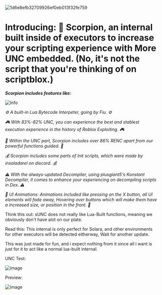 
![1d6e8efb32709926ef0eb013f32fe759](https://github.com/user-attachments/assets/a3542c19-23ec-4aa1-aff5-59bcc17dc065)

# Introducing: 💫 Scorpion, an internal built inside of executors to increase your scripting experience with More UNC embedded. (No, it's not the script that you're thinking of on scriptblox.)

***Scorpion includes features like:***


![Info](https://img.shields.io/badge/Info-This%20is%20an%20information%20message-blue)

*⚙️ A built-in Lua Bytecode Interpeter, going by Fiu. ⚙️*

*🎮 With 83%-82% UNC, you can experience the best and stablest execution experience in the history of Roblox Exploiting. 🎮*


*💉 Within the UNC part, Scorpion includes over 86% RENC apart from our powerful functions guided. 💉*

*💰 Scorpion includes some parts of Init scripts, which were made by insaladarel on discord. 💰*

*⚠️ With the always-updated Decompiler, using plusgiant5's Konstant Decompiler, it comes to enhance your experiencing on decompiling scripts in Dex. ⚠️*


*📑 UI Animations: Animations included like pressing on the X button, all UI elements will fade away, Hovering over buttons which will make them have a increased size, or position in the front. 📑*





Think this out: sUNC does not really like Lua-Built functions, meaning we obviously don't have alot on our plate.

Read this: This internal is only perfect for Solara, and other environments for other executors will be detected eitherway, Wait for another update.

This was just made for fun, and i expect nothing from it since all i want is just for it to act like a normal lua-built internal.

UNC Test:

![image](https://github.com/user-attachments/assets/597ac8af-9ba9-4b1b-9a54-d13483dcb832)


Preview:

![image](https://github.com/user-attachments/assets/94e69d65-2a97-4da6-8022-bb03d587a3a6)

